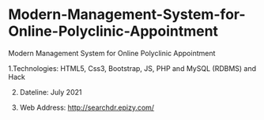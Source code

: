 # Modern-Management-System-for-Online-Polyclinic-Appointment
Modern Management System for Online Polyclinic Appointment

 1.Technologies: HTML5, Css3, Bootstrap, JS, PHP and MySQL (RDBMS) and Hack

 2. Dateline: July 2021
 
 3. Web Address: http://searchdr.epizy.com/
